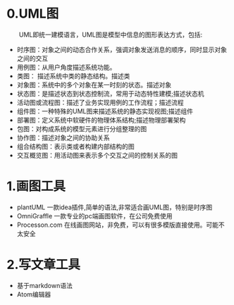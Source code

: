 # 0.UML图
&emsp;&emsp;UML即统一建模语言，UML图是模型中信息的图形表达方式，包括:
- 时序图：对象之间的动态合作关系，强调对象发送消息的顺序，同时显示对象之间的交互
- 用例图：从用户角度描述系统功能。
- 类图： 描述系统中类的静态结构。描述类
- 对象图：系统中的多个对象在某一时刻的状态。描述对象
- 状态图：是描述状态到状态控制流，常用于动态特性建模;描述状态机
- 活动图或流程图：描述了业务实现用例的工作流程；描述流程
- 组件图：一种特殊的UML图来描述系统的静态实现视图;描述组件
- 部署图：定义系统中软硬件的物理体系结构;描述物理部署架构
- 包图：对构成系统的模型元素进行分组整理的图
- 协作图：描述对象之间的协助关系
- 组合结构图：表示类或者构建内部结构的图
- 交互概览图：用活动图来表示多个交互之间的控制关系的图
# 1.画图工具
- plantUML
	一款idea插件,简单的语法,非常适合画UML图，特别是时序图
- OmniGraffle
	一款专业的pc端画图软件，在公司免费使用
- Processon.com
	在线画图网站，非免费，可以有很多模版直接使用。可能不太安全
# 2.写文章工具
- 基于markdown语法
- Atom编辑器
